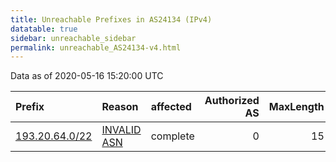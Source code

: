 ```yaml
---
title: Unreachable Prefixes in AS24134 (IPv4)
datatable: true
sidebar: unreachable_sidebar
permalink: unreachable_AS24134-v4.html
---
```


Data as of 2020-05-16 15:20:00 UTC


<div class="datatable-begin"></div>

| Prefix                                                 | Reason                                                                                                | affected   |   Authorized AS |   MaxLength | Anchor                                         |   unreachable /24s |
|:-------------------------------------------------------|:------------------------------------------------------------------------------------------------------|:-----------|----------------:|------------:|:-----------------------------------------------|-------------------:|
| [193.20.64.0/22](https://stat.ripe.net/193.20.64.0/22) | [INVALID ASN](https://rpki-validator.ripe.net/announcement-preview?asn=AS24134&prefix=193.20.64.0/22) | complete   |               0 |          15 | [RIPE](unreachable_RIPE_NCC_RPKI_Root-v4.html) |                  4 |

<div class="datatable-end"></div>